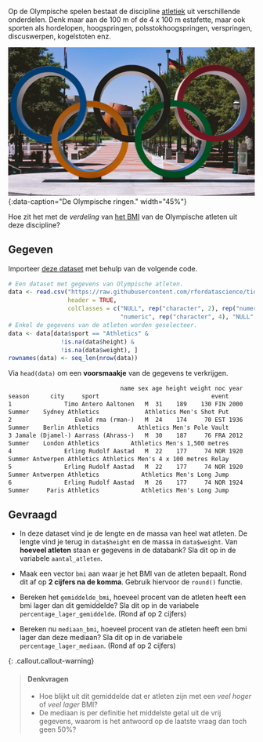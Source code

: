 Op de Olympische spelen bestaat de discipline <a href="https://nl.wikipedia.org/wiki/Atletiek" target="_blank">atletiek</a> uit verschillende onderdelen. Denk maar aan de 100 m of de 4 x 100 m estafette, maar ook sporten als hordelopen, hoogspringen, polsstokhoogspringen, verspringen, discuswerpen, kogelstoten enz. 

![De Olympische ringen.](media/bryan-turner.jpg "Foto door Bryan Turner op Unsplash."){:data-caption="De Olympische ringen." width="45%"}

Hoe zit het met de *verdeling* van <a href="https://www.gezondleven.be/themas/voeding/obesitas-en-overgewicht/body-mass-index-bmi" target="_blank">het BMI</a> van de Olympische atleten uit deze discipline?

## Gegeven

Importeer <a href="https://github.com/rfordatascience/tidytuesday/blob/master/data/2021/2021-07-27/olympics.csv" target="_blank">deze dataset</a> met behulp van de volgende code.

```R
# Een dataset met gegevens van Olympische atleten.
data <- read.csv("https://raw.githubusercontent.com/rfordatascience/tidytuesday/master/data/2021/2021-07-27/olympics.csv",
                 header = TRUE,
                 colClasses = c("NULL", rep("character", 2), rep("numeric", 3), "NULL", "character", "NULL",
                                "numeric", rep("character", 4), "NULL" ))
# Enkel de gegevens van de atleten worden geselecteer.
data <- data[data$sport == "Athletics" &
               !is.na(data$height) &
               !is.na(data$weight), ]
rownames(data) <- seq_len(nrow(data))
```

Via `head(data)` om een **voorsmaakje** van de gegevens te verkrijgen.

```
                                name sex age height weight noc year season      city     sport                                event
1               Timo Antero Aaltonen   M  31    189    130 FIN 2000 Summer    Sydney Athletics             Athletics Men's Shot Put
2                  Evald rma (rman-)   M  24    174     70 EST 1936 Summer    Berlin Athletics           Athletics Men's Pole Vault
3 Jamale (Djamel-) Aarrass (Ahrass-)   M  30    187     76 FRA 2012 Summer    London Athletics         Athletics Men's 1,500 metres
4               Erling Rudolf Aastad   M  22    177     74 NOR 1920 Summer Antwerpen Athletics Athletics Men's 4 x 100 metres Relay
5               Erling Rudolf Aastad   M  22    177     74 NOR 1920 Summer Antwerpen Athletics            Athletics Men's Long Jump
6               Erling Rudolf Aastad   M  26    177     74 NOR 1924 Summer     Paris Athletics            Athletics Men's Long Jump
```

## Gevraagd

- In deze dataset vind je de lengte en de massa van heel wat atleten. De lengte vind je terug in `data$height` en de massa in `data$weight`. Van **hoeveel atleten** staan er gegevens in de databank? Sla dit op in de variabele `aantal_atleten`.

- Maak een vector `bmi` aan waar je het BMI van de atleten bepaalt. Rond dit af op **2 cijfers na de komma**. Gebruik hiervoor de `round()` functie.

- Bereken het `gemiddelde_bmi`, hoeveel procent van de atleten heeft een bmi lager dan dit gemiddelde? Sla dit op in de variabele `percentage_lager_gemiddelde`. (Rond af op 2 cijfers)

- Bereken nu `mediaan_bmi`, hoeveel procent van de atleten heeft een bmi lager dan deze mediaan? Sla dit op in de variabele `percentage_lager_mediaan`. (Rond af op 2 cijfers)

{: .callout.callout-warning}
>#### Denkvragen
> - Hoe blijkt uit dit gemiddelde dat er atleten zijn met een *veel hoger* of *veel lager* BMI?
> - De mediaan is per definitie het middelste getal uit de vrij gegevens, waarom is het antwoord op de laatste vraag dan toch geen 50%?